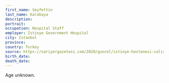 ```yaml
---
first_name: Seyfettin
last_name: Karakaya
description: 
portrait: 
occupation: Hospital Staff
employer: Istinye Government Hospital
city: Istanbul
province: 
country: Turkey
source: https://sariyergazetesi.com/2020/guncel/istinye-hastanesi-calisani-koronadan-oldu-115815
birth_date: 
death_date: 
---
```


Age unknown.